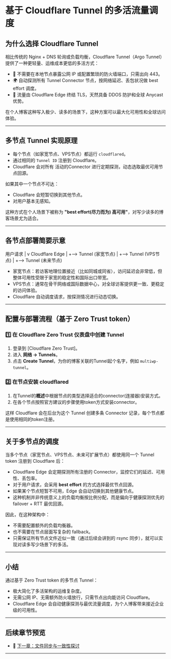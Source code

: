 # 基于 Cloudflare Tunnel 的多活流量调度

## 为什么选择 Cloudflare Tunnel

相比传统的 Nginx + DNS 轮询或负载均衡，Cloudflare Tunnel（Argo Tunnel）提供了一种更轻量、运维成本更低的多活方式：

- 🚀 不需要在本地节点暴露公网 IP 或配置繁琐的防火墙端口，只需出向 443。
- 🌍 自动探测所有 Tunnel Connector 节点，按网络延迟、丢包状况做 best effort 调度。
- 🔐 流量由 Cloudflare Edge 终结 TLS，天然具备 DDOS 防护和全球 Anycast 优势。

在个人博客这种写入极少、读多的场景下，这种方案可以最大化可用性和全球访问体验。

---

## 多节点 Tunnel 实现原理

- 每个节点（如家宽节点、VPS节点）都运行 `cloudflared`。
- 通过相同的 `Tunnel ID` 注册到 Cloudflare。
- Cloudflare 会对所有 活动的Connector 进行定期探测，动态选取最优可用节点回源。

如果其中一个节点不可达：
- Cloudflare 会短暂切换到其他节点。
- 对用户基本无感知。

这种方式在个人场景下被称为 **"best effort(尽力而为) 高可用"**，对写少读多的博客场景尤为适合。

---

## 各节点部署简要示意

用户请求
|
v
Cloudflare Edge
|
+–> Tunnel (家宽节点)
|
+–> Tunnel (VPS节点)
|
+–> Tunnel (未来节点)

- 家宽节点：若访客地理位置接近（比如同城或同省），访问延迟会非常低，但整体可用性受限于家宽的稳定性和国际出口带宽。
- VPS节点：通常在骨干网络或国际数据中心，对全球访客提供更一致、更稳定的访问体验。
- Cloudflare 自动调度请求，按探测情况进行动态切换。

---

## 配置与部署流程（基于 Zero Trust token）

### 1️⃣ 在 Cloudflare Zero Trust 仪表盘中创建 Tunnel

1. 登录到 [Cloudflare Zero Trust]。
2. 进入 **网络 -> Tunnels**。
3. 点击 **Create Tunnel**，为你的博客关联的Tunnel起个名字，例如 `multiwp-tunnel`。

### 2️⃣ 在节点安装 cloudflared

1. 在Tunnel的**概述**中根据节点的类型选择适合的connector(连接器)安装方式。
2. 在各个节点按照官方建议的步骤使用token方式安装connector。

这样 Cloudflare 会在后台为这个 Tunnel 创建多条 Connector 记录，每个节点都是使用相同的token注册。

---

## 关于多节点的调度

当多个节点（家宽节点、VPS节点、未来可扩展节点）都使用同一个 Tunnel token 注册到 Cloudflare 后：
- Cloudflare Edge 会定期探测所有注册的 Connector，监控它们的延迟、可用性、丢包率。
- 对于用户请求，会采用 **best effort** 的方式选择最优节点回源。
- 如果某个节点短暂不可用，Edge 会自动切换到其他健康节点。
- 这种机制并非传统意义上的负载均衡按比例分配，而是偏向于健康探测优先的 failover + RTT 最优回源。

因此，在这种架构中：
- 不需要配置额外的负载均衡器。
- 也不需要在节点层面写复杂的 fallback。
- 只需保证所有节点文件近似一致（通过后续会讲到的 rsync 同步），就可以实现对读多写少场景下的多活。

---

## 小结

通过基于 Zero Trust token 的多节点 Tunnel：
- 极大简化了多活架构的运维复杂度。
- 无需公网 IP、无需额外防火墙放行，只需节点出向能访问 Cloudflare。
- Cloudflare Edge 会自动健康探测与最优流量调度，为个人博客带来接近企业级的可用性。

---

## 后续章节预览

- 📌 [下一章：文件同步与一致性探讨](./03-filesync-consistency.md)

---
